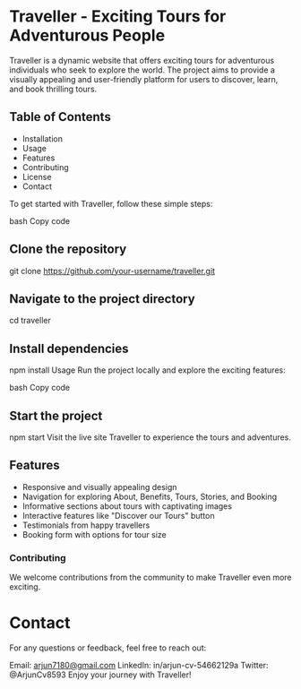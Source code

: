 # Traveller - Exciting Tours for Adventurous People

Traveller is a dynamic website that offers exciting tours for adventurous individuals who seek to explore the world. The project aims to provide a visually appealing and user-friendly platform for users to discover, learn, and book thrilling tours.

## Table of Contents

* Installation
* Usage
* Features
* Contributing
* License
* Contact

To get started with Traveller, follow these simple steps:

bash
Copy code
## Clone the repository
git clone https://github.com/your-username/traveller.git

## Navigate to the project directory
cd traveller

## Install dependencies
npm install
Usage
Run the project locally and explore the exciting features:

bash
Copy code
## Start the project
npm start
Visit the live site Traveller to experience the tours and adventures.

## Features
- Responsive and visually appealing design
- Navigation for exploring About, Benefits, Tours, Stories, and Booking
- Informative sections about tours with captivating images
- Interactive features like "Discover our Tours" button
- Testimonials from happy travellers
- Booking form with options for tour size

### Contributing
We welcome contributions from the community to make Traveller even more exciting. 

# Contact
For any questions or feedback, feel free to reach out:

Email: arjun7180@gmail.com
LinkedIn: in/arjun-cv-54662129a
Twitter: @ArjunCv8593
Enjoy your journey with Traveller!
